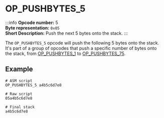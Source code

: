 # OP_PUSHBYTES_5
:::info
**Opcode number:** 5  
**Byte representation:**  `0x05`  
**Short Description:** Push the next 5 bytes onto the stack. 
:::

The `OP_PUSHBYTES_5` opcode will push the following 5 bytes onto the stack. It's part of a group of opcodes that push a specific number of bytes onto the stack, from [OP_PUSHBYTES_1](./OP_PUSHBYTES_1.md) to [OP_PUSHBYTES_75](./OP_PUSHBYTES_75.md).

## Example
```shell
# ASM script
OP_PUSHBYTES_5 a4b5c6d7e8

# Raw script
05a4b5c6d7e8

# Final stack
a4b5c6d7e8
```
